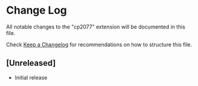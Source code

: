 # Change Log

All notable changes to the "cp2077" extension will be documented in this file.

Check [Keep a Changelog](http://keepachangelog.com/) for recommendations on how to structure this file.

## [Unreleased]

- Initial release
